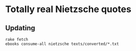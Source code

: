 # Totally real Nietzsche quotes #

## Updating ##

```
rake fetch
ebooks consume-all nietzsche texts/converted/*.txt
```
